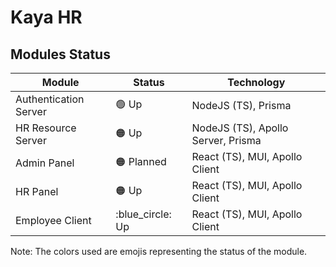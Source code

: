 # Kaya HR

## Modules Status

| Module                | Status                                  | Technology                        |
|-----------------------|-----------------------------------------|-----------------------------------|
| Authentication Server | :green_circle: Up                       | NodeJS (TS), Prisma               |
| HR Resource Server    | :orange_circle: Up                      | NodeJS (TS), Apollo Server, Prisma|
| Admin Panel           | :orange_circle: Planned                   | React (TS), MUI, Apollo Client    |
| HR Panel              | :orange_circle: Up                       | React (TS), MUI, Apollo Client    |
| Employee Client       | :blue_circle: Up                         | React (TS), MUI, Apollo Client    |

Note: The colors used are emojis representing the status of the module.

